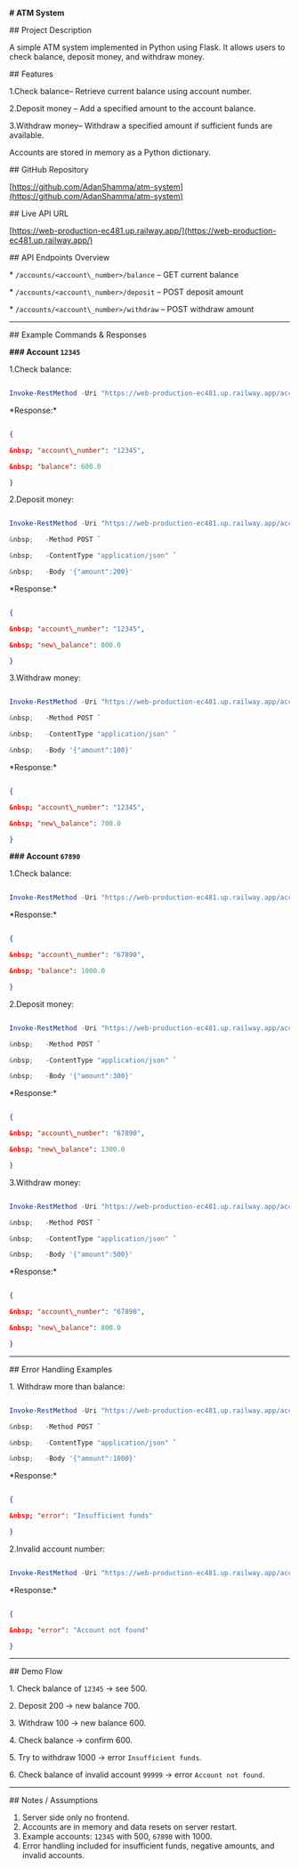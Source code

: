 **# ATM System**



\## Project Description

A simple ATM system implemented in Python using Flask. It allows users to check balance, deposit money, and withdraw money.



\## Features

1.Check balance– Retrieve current balance using account number.

2\.Deposit money – Add a specified amount to the account balance.

3\.Withdraw money– Withdraw a specified amount if sufficient funds are available.



Accounts are stored in memory as a Python dictionary.



\## GitHub Repository

\[https://github.com/AdanShamma/atm-system](https://github.com/AdanShamma/atm-system)



\## Live API URL

\[https://web-production-ec481.up.railway.app/](https://web-production-ec481.up.railway.app/)



\## API Endpoints Overview

\* `/accounts/<account\_number>/balance` – GET current balance

\* `/accounts/<account\_number>/deposit` – POST deposit amount

\* `/accounts/<account\_number>/withdraw` – POST withdraw amount



---------------------------------------------------------------------------------------



\## Example Commands \& Responses



**### Account `12345`**



1\.Check balance:

```powershell

Invoke-RestMethod -Uri "https://web-production-ec481.up.railway.app/accounts/12345/balance" -Method GET

```

\*Response:\*

```json

{

&nbsp; "account\_number": "12345",

&nbsp; "balance": 600.0

}

```

2\.Deposit money:

```powershell

Invoke-RestMethod -Uri "https://web-production-ec481.up.railway.app/accounts/12345/deposit" `

&nbsp;   -Method POST `

&nbsp;   -ContentType "application/json" `

&nbsp;   -Body '{"amount":200}'

```



\*Response:\*

```json

{

&nbsp; "account\_number": "12345",

&nbsp; "new\_balance": 800.0

}

```

3\.Withdraw money:

```powershell

Invoke-RestMethod -Uri "https://web-production-ec481.up.railway.app/accounts/12345/withdraw" `

&nbsp;   -Method POST `

&nbsp;   -ContentType "application/json" `

&nbsp;   -Body '{"amount":100}'

```

\*Response:\*



```json

{

&nbsp; "account\_number": "12345",

&nbsp; "new\_balance": 700.0

}

```



**### Account `67890`**



1\.Check balance:

```powershell

Invoke-RestMethod -Uri "https://web-production-ec481.up.railway.app/accounts/67890/balance" -Method GET

```

\*Response:\*

```json

{

&nbsp; "account\_number": "67890",

&nbsp; "balance": 1000.0

}

```



2\.Deposit money:

```powershell

Invoke-RestMethod -Uri "https://web-production-ec481.up.railway.app/accounts/67890/deposit" `

&nbsp;   -Method POST `

&nbsp;   -ContentType "application/json" `

&nbsp;   -Body '{"amount":300}'

```

\*Response:\*

```json

{

&nbsp; "account\_number": "67890",

&nbsp; "new\_balance": 1300.0

}

```



3\.Withdraw money:

```powershell

Invoke-RestMethod -Uri "https://web-production-ec481.up.railway.app/accounts/67890/withdraw" `

&nbsp;   -Method POST `

&nbsp;   -ContentType "application/json" `

&nbsp;   -Body '{"amount":500}'

```

\*Response:\*



```json

{

&nbsp; "account\_number": "67890",

&nbsp; "new\_balance": 800.0

}

```



---------------------------------------------------------------------------------------------



\## Error Handling Examples



1\. Withdraw more than balance:

```powershell

Invoke-RestMethod -Uri "https://web-production-ec481.up.railway.app/accounts/12345/withdraw" `

&nbsp;   -Method POST `

&nbsp;   -ContentType "application/json" `

&nbsp;   -Body '{"amount":1000}'

```



\*Response:\*

```json

{

&nbsp; "error": "Insufficient funds"

}

```



2\.Invalid account number:



```powershell

Invoke-RestMethod -Uri "https://web-production-ec481.up.railway.app/accounts/99999/balance" -Method GET

```



\*Response:\*



```json

{

&nbsp; "error": "Account not found"

}

```



----------------------------------------------------



\## Demo Flow

1\. Check balance of `12345` → see 500.

2\. Deposit 200 → new balance 700.

3\. Withdraw 100 → new balance 600.

4\. Check balance → confirm 600.

5\. Try to withdraw 1000 → error `Insufficient funds`.

6\. Check balance of invalid account `99999` → error `Account not found`.



------------------------------------------------



\## Notes / Assumptions

1. Server side only no frontend.
2. Accounts are in memory and  data resets on server restart.
3. Example accounts: `12345` with 500, `67890` with 1000.
4. Error handling included for insufficient funds, negative amounts, and invalid accounts.




